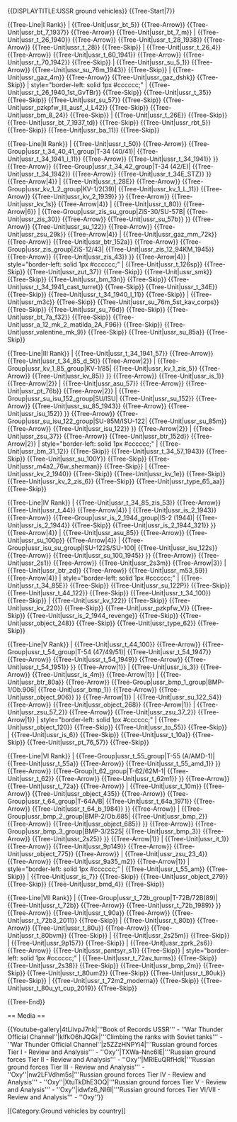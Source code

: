 {{DISPLAYTITLE:USSR ground vehicles}}
{{Tree-Start|7}}

{{Tree-Line|I Rank}}
|
{{Tree-Unit|ussr_bt_5}}
{{Tree-Arrow}}
{{Tree-Unit|ussr_bt_7_1937}}
{{Tree-Arrow}}
{{Tree-Unit|ussr_bt_7_m}}
|
{{Tree-Unit|ussr_t_26_1940}}
{{Tree-Arrow}}
{{Tree-Unit|ussr_t_28_1938}}
{{Tree-Arrow}}
{{Tree-Unit|ussr_t_28}}
{{Tree-Skip}}
|
{{Tree-Unit|ussr_t_26_4}}
{{Tree-Arrow}}
{{Tree-Unit|ussr_t_60_1941}}
{{Tree-Arrow}}
{{Tree-Unit|ussr_t_70_1942}}
{{Tree-Skip}}
|
{{Tree-Unit|ussr_su_5_1}}
{{Tree-Arrow}}
{{Tree-Unit|ussr_su_76m_1943}}
{{Tree-Skip}}
|
{{Tree-Unit|ussr_gaz_4m}}
{{Tree-Arrow}}
{{Tree-Unit|ussr_gaz_dshk}}
{{Tree-Skip}}
| style="border-left: solid 1px #cccccc;" |
{{Tree-Unit|ussr_t_26_1940_1st_GvTBr}}
{{Tree-Skip}}
{{Tree-Unit|ussr_t_35}}
{{Tree-Skip}}
{{Tree-Unit|ussr_su_57}}
{{Tree-Skip}}
{{Tree-Unit|ussr_pzkpfw_III_ausf_J_L42}}
{{Tree-Skip}}
{{Tree-Unit|ussr_bm_8_24}}
{{Tree-Skip}}
|
{{Tree-Unit|ussr_t_26E}}
{{Tree-Skip}}
{{Tree-Unit|ussr_bt_7_1937_td}}
{{Tree-Skip}}
{{Tree-Unit|ussr_rbt_5}}
{{Tree-Skip}}
{{Tree-Unit|ussr_ba_11}}
{{Tree-Skip}}

{{Tree-Line|II Rank}}
|
{{Tree-Unit|ussr_t_50}}
{{Tree-Arrow}}
{{Tree-Group|ussr_t_34_40_41_group|T-34 (40/41)|
  {{Tree-Unit|ussr_t_34_1941_l_11}}
{{Tree-Arrow}}
{{Tree-Unit|ussr_t_34_1941}}
}}
{{Tree-Arrow}}
{{Tree-Group|ussr_t_34_42_group|T-34 (42/E)|
  {{Tree-Unit|ussr_t_34_1942}}
{{Tree-Arrow}}
{{Tree-Unit|ussr_t_34E_STZ}}
}}
{{Tree-Arrow|4}}
|
{{Tree-Unit|ussr_t_28E}}
{{Tree-Arrow}}
{{Tree-Group|ussr_kv_1_2_group|KV-1/2(39)|
  {{Tree-Unit|ussr_kv_1_L_11}}
{{Tree-Arrow}}
{{Tree-Unit|ussr_kv_2_1939}}
}}
{{Tree-Arrow}}
{{Tree-Unit|ussr_kv_1s}}
{{Tree-Arrow|4}}
|
{{Tree-Unit|ussr_t_80}}
{{Tree-Arrow|6}}
|
{{Tree-Group|ussr_zis_su_group|ZiS-30/SU-57B|
  {{Tree-Unit|ussr_zis_30}}
{{Tree-Arrow}}
{{Tree-Unit|ussr_su_57b}}
}}
{{Tree-Arrow}}
{{Tree-Unit|ussr_su_122}}
{{Tree-Arrow}}
{{Tree-Unit|ussr_zsu_29k}}
{{Tree-Arrow|4}}
|
{{Tree-Unit|ussr_gaz_mm_72k}}
{{Tree-Arrow}}
{{Tree-Unit|ussr_btr_152a}}
{{Tree-Arrow}}
{{Tree-Group|ussr_zis_group|ZiS-12/43|
  {{Tree-Unit|ussr_zis_12_94KM_1945}}
{{Tree-Arrow}}
{{Tree-Unit|ussr_zis_43}}
}}
{{Tree-Arrow|4}}
| style="border-left: solid 1px #cccccc;" |
{{Tree-Unit|ussr_t_126sp}}
{{Tree-Skip}}
{{Tree-Unit|ussr_zut_37}}
{{Tree-Skip}}
{{Tree-Unit|ussr_smk}}
{{Tree-Skip}}
{{Tree-Unit|ussr_bm_13n}}
{{Tree-Skip}}
{{Tree-Unit|ussr_t_34_1941_cast_turret}}
{{Tree-Skip}}
{{Tree-Unit|ussr_t_34E}}
{{Tree-Skip}}
{{Tree-Unit|ussr_t_34_1940_l_11}}
{{Tree-Skip}}
|
{{Tree-Unit|ussr_m3c}}
{{Tree-Skip}}
{{Tree-Unit|ussr_su_76m_5st_kav_corps}}
{{Tree-Skip}}
{{Tree-Unit|ussr_su_76d}}
{{Tree-Skip}}
{{Tree-Unit|ussr_bt_7a_f32}}
{{Tree-Skip}}
{{Tree-Unit|ussr_a_12_mk_2_matilda_2A_F96}}
{{Tree-Skip}}
{{Tree-Unit|ussr_valentine_mk_9}}
{{Tree-Skip}}
{{Tree-Unit|ussr_su_85a}}
{{Tree-Skip}}

{{Tree-Line|III Rank}}
|
{{Tree-Unit|ussr_t_34_1941_57}}
{{Tree-Arrow}}
{{Tree-Unit|ussr_t_34_85_d_5t}}
{{Tree-Arrow|2}}
|
{{Tree-Group|ussr_kv_1_85_group|KV-1/85|
  {{Tree-Unit|ussr_kv_1_zis_5}}
{{Tree-Arrow}}
{{Tree-Unit|ussr_kv_85}}
}}
{{Tree-Arrow}}
{{Tree-Unit|ussr_is_1}}
{{Tree-Arrow|2}}
|
{{Tree-Unit|ussr_asu_57}}
{{Tree-Arrow}}
{{Tree-Unit|ussr_pt_76b}}
{{Tree-Arrow|2}}
|
{{Tree-Group|ussr_su_isu_152_group|SU/ISU|
  {{Tree-Unit|ussr_su_152}}
{{Tree-Arrow}}
{{Tree-Unit|ussr_su_85_1943}}
{{Tree-Arrow}}
{{Tree-Unit|ussr_isu_152}}
}}
{{Tree-Arrow}}
{{Tree-Group|ussr_su_isu_122_group|SU-85M/ISU-122|
  {{Tree-Unit|ussr_su_85m}}
{{Tree-Arrow}}
{{Tree-Unit|ussr_isu_122}}
}}
{{Tree-Arrow|2}}
|
{{Tree-Unit|ussr_zsu_37}}
{{Tree-Arrow}}
{{Tree-Unit|ussr_btr_152d}}
{{Tree-Arrow|2}}
| style="border-left: solid 1px #cccccc;" |
{{Tree-Unit|ussr_bm_31_12}}
{{Tree-Skip}}
{{Tree-Unit|ussr_t_34_57_1943}}
{{Tree-Skip}}
{{Tree-Unit|ussr_su_100Y}}
{{Tree-Skip}}
{{Tree-Unit|ussr_m4a2_76w_sherman}}
{{Tree-Skip}}
|
{{Tree-Unit|ussr_kv_2_1940}}
{{Tree-Skip}}
{{Tree-Unit|ussr_kv_1e}}
{{Tree-Skip}}
{{Tree-Unit|ussr_kv_2_zis_6}}
{{Tree-Skip}}
{{Tree-Unit|ussr_type_65_aa}}
{{Tree-Skip}}

{{Tree-Line|IV Rank}}
|
{{Tree-Unit|ussr_t_34_85_zis_53}}
{{Tree-Arrow}}
{{Tree-Unit|ussr_t_44}}
{{Tree-Arrow|4}}
|
{{Tree-Unit|ussr_is_2_1943}}
{{Tree-Arrow}}
{{Tree-Group|ussr_is_2_1944_group|IS-2 (1944)|
  {{Tree-Unit|ussr_is_2_1944}}
{{Tree-Skip}}
{{Tree-Unit|ussr_is_2_1944_321}}
}}
{{Tree-Arrow|4}}
|
{{Tree-Unit|ussr_asu_85}}
{{Tree-Arrow}}
{{Tree-Unit|ussr_su_100p}}
{{Tree-Arrow|4}}
|
{{Tree-Group|ussr_isu_su_group|ISU-122S/SU-100|
  {{Tree-Unit|ussr_isu_122s}}
{{Tree-Arrow}}
{{Tree-Unit|ussr_su_100_1945}}
}}
{{Tree-Arrow}}
{{Tree-Unit|ussr_2s1}}
{{Tree-Arrow}}
{{Tree-Unit|ussr_2s3m}}
{{Tree-Arrow|3}}
|
{{Tree-Unit|ussr_btr_zd}}
{{Tree-Arrow}}
{{Tree-Unit|ussr_m53_59}}
{{Tree-Arrow|4}}
| style="border-left: solid 1px #cccccc;" |
{{Tree-Unit|ussr_t_34_85E}}
{{Tree-Skip}}
{{Tree-Unit|ussr_su_122P}}
{{Tree-Skip}}
{{Tree-Unit|ussr_t_44_122}}
{{Tree-Skip}}
{{Tree-Unit|ussr_t_34_100}}
{{Tree-Skip}}
|
{{Tree-Unit|ussr_kv_122}}
{{Tree-Skip}}
{{Tree-Unit|ussr_kv_220}}
{{Tree-Skip}}
{{Tree-Unit|ussr_pzkpfw_V}}
{{Tree-Skip}}
{{Tree-Unit|ussr_is_2_1944_revenge}}
{{Tree-Skip}}
{{Tree-Unit|ussr_object_248}}
{{Tree-Skip}}
{{Tree-Unit|ussr_type_62}}
{{Tree-Skip}}

{{Tree-Line|V Rank}}
|
{{Tree-Unit|ussr_t_44_100}}
{{Tree-Arrow}}
{{Tree-Group|ussr_t_54_group|T-54 (47/49/51)|
  {{Tree-Unit|ussr_t_54_1947}}
{{Tree-Arrow}}
{{Tree-Unit|ussr_t_54_1949}}
{{Tree-Arrow}}
{{Tree-Unit|ussr_t_54_1951}}
}}
{{Tree-Arrow|1}}
|
{{Tree-Unit|ussr_is_3}}
{{Tree-Arrow}}
{{Tree-Unit|ussr_is_4m}}
{{Tree-Arrow|1}}
|
{{Tree-Unit|ussr_btr_80a}}
{{Tree-Arrow}}
{{Tree-Group|ussr_bmp_1_group|BMP-1/Ob.906|
  {{Tree-Unit|ussr_bmp_1}}
{{Tree-Arrow}}
{{Tree-Unit|ussr_object_906}}
}}
{{Tree-Arrow|1}}
|
{{Tree-Unit|ussr_su_122_54}}
{{Tree-Arrow}}
{{Tree-Unit|ussr_object_268}}
{{Tree-Arrow|1}}
|
{{Tree-Unit|ussr_zsu_57_2}}
{{Tree-Arrow}}
{{Tree-Unit|ussr_zsu_37_2}}
{{Tree-Arrow|1}}
| style="border-left: solid 1px #cccccc;" |
{{Tree-Unit|ussr_object_120}}
{{Tree-Skip}}
{{Tree-Unit|ussr_to_55}}
{{Tree-Skip}}
|
{{Tree-Unit|ussr_is_6}}
{{Tree-Skip}}
{{Tree-Unit|ussr_t_10a}}
{{Tree-Skip}}
{{Tree-Unit|ussr_pt_76_57}}
{{Tree-Skip}}

{{Tree-Line|VI Rank}}
|
{{Tree-Group|ussr_t_55_group|T-55 (A/AMD-1)|
  {{Tree-Unit|ussr_t_55a}}
{{Tree-Arrow}}
{{Tree-Unit|ussr_t_55_amd_1}}
}}
{{Tree-Arrow}}
{{Tree-Group|t_62_group|T-62/62M-1|
  {{Tree-Unit|ussr_t_62}}
{{Tree-Arrow}}
{{Tree-Unit|ussr_t_62m1}}
}}
{{Tree-Arrow}}
{{Tree-Unit|ussr_t_72a}}
{{Tree-Arrow}}
|
{{Tree-Unit|ussr_t_10m}}
{{Tree-Arrow}}
{{Tree-Unit|ussr_object_435}}
{{Tree-Arrow}}
{{Tree-Group|ussr_t_64_group|T-64A/B|
  {{Tree-Unit|ussr_t_64a_1971}}
{{Tree-Arrow}}
{{Tree-Unit|ussr_t_64_b_1984}}
}}
{{Tree-Arrow}}
|
{{Tree-Group|ussr_bmp_2_group|BMP-2/Ob.685|
  {{Tree-Unit|ussr_bmp_2}}
{{Tree-Arrow}}
{{Tree-Unit|ussr_object_685}}
}}
{{Tree-Arrow}}
{{Tree-Group|ussr_bmp_3_group|BMP-3/2S25|
  {{Tree-Unit|ussr_bmp_3}}
{{Tree-Arrow}}
{{Tree-Unit|ussr_2s25}}
}}
{{Tree-Arrow|1}}
|
{{Tree-Unit|ussr_it_1}}
{{Tree-Arrow}}
{{Tree-Unit|ussr_9p149}}
{{Tree-Arrow}}
{{Tree-Unit|ussr_object_775}}
{{Tree-Arrow}}
|
{{Tree-Unit|ussr_zsu_23_4}}
{{Tree-Arrow}}
{{Tree-Unit|ussr_9a35_m2}}
{{Tree-Arrow|1}}
| style="border-left: solid 1px #cccccc;" |
{{Tree-Unit|ussr_t_55_am}}
{{Tree-Skip}}
|
{{Tree-Unit|ussr_is_7}}
{{Tree-Skip}}
{{Tree-Unit|ussr_object_279}}
{{Tree-Skip}}
{{Tree-Unit|ussr_bmd_4}}
{{Tree-Skip}}

{{Tree-Line|VII Rank}}
|
{{Tree-Group|ussr_t_72b_group|T-72B/72B(89)|
  {{Tree-Unit|ussr_t_72b}}
{{Tree-Arrow}}
{{Tree-Unit|ussr_t_72b_1989}}
}}
{{Tree-Arrow}}
{{Tree-Unit|ussr_t_90a}}
{{Tree-Arrow}}
{{Tree-Unit|ussr_t_72b3_2011}}
{{Tree-Skip}}
|
{{Tree-Unit|ussr_t_80b}}
{{Tree-Arrow}}
{{Tree-Unit|ussr_t_80u}}
{{Tree-Arrow}}
{{Tree-Unit|ussr_t_80bvm}}
{{Tree-Skip}}
|
{{Tree-Unit|ussr_2s25m}}
{{Tree-Skip}}
|
{{Tree-Unit|ussr_9p157}}
{{Tree-Skip}}
|
{{Tree-Unit|ussr_zprk_2s6}}
{{Tree-Arrow}}
{{Tree-Unit|ussr_pantsyr_s1}}
{{Tree-Skip}}
| style="border-left: solid 1px #cccccc;" |
{{Tree-Unit|ussr_t_72av_turms}}
{{Tree-Skip}}
{{Tree-Unit|ussr_2s38}}
{{Tree-Skip}}
{{Tree-Unit|ussr_bmp_2m}}
{{Tree-Skip}}
{{Tree-Unit|ussr_t_80um2}}
{{Tree-Skip}}
{{Tree-Unit|ussr_t_80uk}}
{{Tree-Skip}}
|
{{Tree-Unit|ussr_t_72m2_moderna}}
{{Tree-Skip}}
{{Tree-Unit|ussr_t_80u_yt_cup_2019}}
{{Tree-Skip}}

{{Tree-End}}

== Media ==

<!-- ''Excellent additions to the article would be video guides, screenshots from the game, and photos.'' -->

{{Youtube-gallery|4tLiivpJ7nk|'''Book of Records USSR''' - ''War Thunder Official Channel''|klfkO6hJQGk|'''Climbing the ranks with Soviet tanks'''  - ''War Thunder Official Channel''|z5ZZzHNPYi4|'''Russian ground forces Tier I - Review and Analysis''' - ''Oxy''|TXWa-Nnc6IE|'''Russian ground forces Tier II - Review and Analysis''' - ''Oxy''|MRlEuQRfHdk|'''Russian ground forces Tier III - Review and Analysis''' - ''Oxy''|nw2LFVdhm5s|'''Russian ground forces Tier IV - Review and Analysis''' - ''Oxy''|XtuTkDhE3OQ|'''Russian ground forces Tier V - Review and Analysis''' - ''Oxy''|idwfz6_Nl6I|'''Russian ground forces Tier VI/VII - Review and Analysis''' - ''Oxy''}}

[[Category:Ground vehicles by country]]
